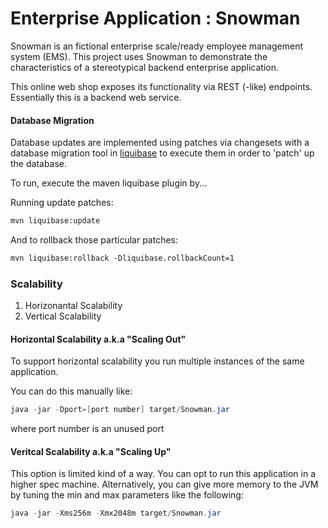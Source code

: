 # Enterprise Application : Snowman

Snowman is an fictional enterprise scale/ready employee management system (EMS). This project uses Snowman to 
demonstrate the characteristics of a stereotypical backend enterprise application.
  
This online web shop exposes its functionality via REST (-like) endpoints. Essentially this is a 
backend web service.

#### Database Migration

Database updates are implemented using patches via changesets with a database migration tool in [liquibase](http://www.liquibase.org/)
to execute them in order to 'patch' up the database.

To run, execute the maven liquibase plugin by...

Running update patches:

```xml
mvn liquibase:update
```

And to rollback those particular patches:

```xml
mvn liquibase:rollback -Dliquibase.rollbackCount=1
```

### Scalability

1. Horizonantal Scalability
2. Vertical Scalability

#### Horizontal Scalability a.k.a "Scaling Out"

To support horizontal scalability you run multiple instances of the same application.

You can do this manually like:

```java
java -jar -Dport=[port number] target/Snowman.jar
```

where port number is an unused port

#### Veritcal Scalability a.k.a "Scaling Up"

This option is limited kind of a way. You can opt to run this application in a higher spec 
machine. Alternatively, you can give more memory to the JVM by tuning the min and max 
parameters like the following:

```java
java -jar -Xms256m -Xmx2048m target/Snowman.jar
```
